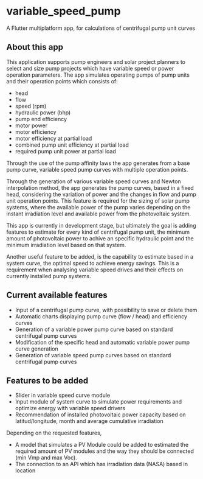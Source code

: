 # variable_speed_pump

A Flutter multiplatform app, for calculations of centrifugal pump unit curves

## About this app

This application supports pump engineers and solar project planners to select and size pump projects which have
variable speed or power operation parameters.
The app simulates operating pumps of pump units and their operation points which consists of:
- head
- flow
- speed (rpm)
- hydraulic power (bhp)
- pump end efficiency
- motor power
- motor efficiency
- motor efficiency at partial load
- combined pump unit efficiency at partial load
- required pump unit power at partial load

Through the use of the pump affinity laws the app generates from a base pump curve, variable speed pump curves with
multiple operation points.

Through the generation of various variable speed curves and Newton interpolation method, the app generates the pump
curves, based in a fixed head, considering the variation of power and the changes in flow and pump unit operation points.
This feature is required for the sizing of solar pump systems, where the available power of the pump varies depending
on the instant irradiation level and available power from the photovoltaic system.

This app is currently in development stage, but ultimately the goal is adding features to estimate for every kind of
centrifugal pump unit, the minimum amount of photovoltaic power to achive an specific hydraulic point and the minimum 
irradiation level based on that system.

Another useful feature to be added, is the capability to estimate based in a system curve, the optimal speed to achieve
energy savings. This is a requirement when analysing variable speed drives and their effects on currently installed
pump systems.

## Current available features

- Input of a centrifugal pump curve, with possibility to save or delete them
- Automatic charts displaying pump curve (flow / head) and efficiency curves
- Generation of a variable power pump curve based on standard centrifugal pump curves
- Modification of the specific head and automatic variable power pump curve generation
- Generation of variable speed pump curves based on standard centrifugal pump curves

## Features to be added
- Slider in variable speed curve module
- Input module of system curve to simulate power requirements and optimize energy with variable speed drivers
- Recommendation of installed photovoltaic power capacity based on latitud/longitude, month and average cumulative irradiation

Depending on the requested features, 
- A model that simulates a PV Module could be added to estimated the required amount of PV modules and the way they should be connected (min Vmp and max Voc). 
- The connection to an API which has irradiation data (NASA) based in location 
